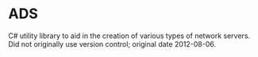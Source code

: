 # ADS
C# utility library to aid in the creation of various types of network servers. Did not originally use version control; original date 2012-08-06.
